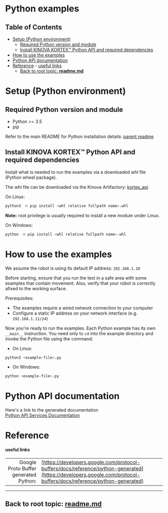 <!--
* KINOVA (R) KORTEX (TM)
*
* Copyright (c) 2018 Kinova inc. All rights reserved.
*
* This software may be modified and distributed
* under the terms of the BSD 3-Clause license.
*
* Refer to the LICENSE file for details.
*
-->

<h1>Python examples</h1>

<h2>Table of Contents</h2>

<!-- TOC -->

- [Setup (Python environment)](#setup-python-environment)
  - [Required Python version and module](#required-python-version-and-module)
  - [Install KINOVA KORTEX™ Python API and required dependencies](#install-kinova-kortex-python-api-and-required-dependencies)
- [How to use the examples](#how-to-use-the-examples)
- [Python API documentation](#python-api-documentation)
- [Reference](#reference)
      - [useful links](#useful-links)
  - [Back to root topic: **readme.md**](#back-to-root-topic-readmemd)

<!-- /TOC -->

<a id="markdown-setup-example-python-environment" name="setup-example-python-environment"></a>
# Setup (Python environment)

<a id="markdown-requested-basic-python--python-modules" name="requested-basic-python--python-modules"></a>
## Required Python version and module

- Python >= 3.5
- pip

Refer to the main README for Python installation details: [parent readme](../../readme.md)

<a id="markdown-install-python-module-kinova-kortex-api--the-needed-dependencies" name="install-python-module-kinova-kortex-api--the-needed-dependencies"></a>
## Install KINOVA KORTEX™ Python API and required dependencies  

Install what is needed to run the examples via a downloaded whl file (Python wheel package).

The whl file can be downloaded via the Kinova Artifactory: [kortex_api](https://artifactory.kinovaapps.com:443/artifactory/generic-public/kortex/API/2.6.0/kortex_api-2.6.0.post3-py3-none-any.whl)  

On Linux:

```sh
python3 -m pip install <whl relative fullpath name>.whl
```
**Note:** root privilege is usually required to install a new module under Linux.

On Windows:

```sh
python -m pip install <whl relative fullpath name>.whl
```

<a id="markdown-how-to-use-examples-with-your-robot" name="how-to-use-examples-with-your-robot"></a>
# How to use the examples

We assume the robot is using its default IP address: ``192.168.1.10``

Before starting, ensure that you run the test in a safe area with some examples that contain movement. Also, verify that your robot is correctly afixed to the working surface.

Prerequisites:
+ The examples require a wired network connection to your computer
+ Configure a static IP address on your network interface (e.g. ``192.168.1.11/24``)

Now you're ready to run the examples. Each Python example has its own ``__main__`` instruction. You need only to ``cd`` into the example directory and invoke the Python file using the command:

- On Linux:
```sh
python3 <example-file>.py
```
- On Windows:
```sh
python <example-file>.py
```

<a id="markdown-api-documentation" name="api-documentation"></a>
# Python API documentation
Here's a link to the generated documentation  
[Python API Services Documentation](../doc/markdown/index.md)  

<a id="markdown-reference" name="reference"></a>
# Reference
<a id="markdown-useful-links" name="useful-links"></a>
#### useful links
|  |  |  
| ---: | --- |  
| Google Proto Buffer generated Python: | [https://developers.google.com/protocol-buffers/docs/reference/python-generated](https://developers.google.com/protocol-buffers/docs/reference/python-generated) | 

__________________________
<a id="markdown-back-to-root-topic-readmemd" name="back-to-root-topic-readmemd"></a>
## Back to root topic: **[readme.md](../../readme.md)**  